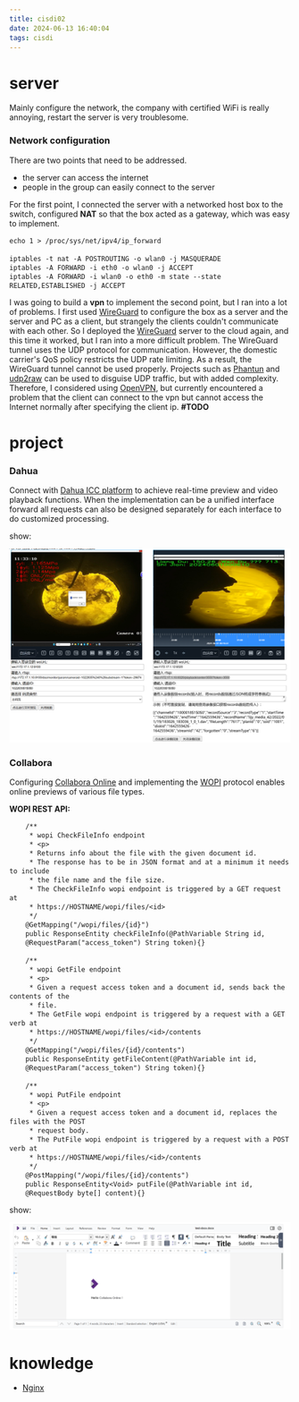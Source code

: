 ```yaml
---
title: cisdi02
date: 2024-06-13 16:40:04
tags: cisdi
---
```


# server
Mainly configure the network, the company with certified WiFi is really annoying, restart the server is very troublesome.

### Network configuration

There are two points that need to be addressed.

- the server can access the internet
- people in the group can easily connect to the server 

For the first point, I connected the server with a networked host box to the switch, configured **NAT** so that the box acted as a gateway, which was easy to implement.

```
echo 1 > /proc/sys/net/ipv4/ip_forward

iptables -t nat -A POSTROUTING -o wlan0 -j MASQUERADE
iptables -A FORWARD -i eth0 -o wlan0 -j ACCEPT
iptables -A FORWARD -i wlan0 -o eth0 -m state --state RELATED,ESTABLISHED -j ACCEPT
```

I was going to build a **vpn** to implement the second point, but I ran into a lot of problems. I first used [WireGuard](https://www.wireguard.com/) to configure the box as a server and the server and PC as a client, but strangely the clients couldn't communicate with each other. So I deployed the [WireGuard](https://www.wireguard.com/) server to the cloud again, and this time it worked, but I ran into a more difficult problem. The WireGuard tunnel uses the UDP protocol for communication. However, the domestic carrier's QoS policy restricts the UDP rate limiting. As a result, the WireGuard tunnel cannot be used properly. Projects such as [Phantun](https://github.com/dndx/phantun) and [udp2raw](https://github.com/wangyu-/udp2raw) can be used to disguise UDP traffic, but with added complexity. Therefore, I considered using [OpenVPN](https://openvpn.net/), but currently encountered a problem that the client can connect to the vpn but cannot access the Internet normally after specifying the client ip. **#TODO**

# project

### Dahua
Connect with [Dahua ICC platform](https://open-icc.dahuatech.com/#/home) to achieve real-time preview and video playback functions. When the implementation can be a unified interface forward all requests can also be designed separately for each interface to do customized processing.

show:

![dahua show](/img/cisdi02/dahua.png)

### Collabora
Configuring [Collabora Online](https://www.collaboraoffice.com/) and implementing the [WOPI](https://learn.microsoft.com/en-us/microsoft-365/cloud-storage-partner-program/rest/) protocol enables online previews of various file types.

**WOPI REST API:**
```
    /**
     * wopi CheckFileInfo endpoint
     * <p>
     * Returns info about the file with the given document id.
     * The response has to be in JSON format and at a minimum it needs to include
     * the file name and the file size.
     * The CheckFileInfo wopi endpoint is triggered by a GET request at
     * https://HOSTNAME/wopi/files/<id>
     */
    @GetMapping("/wopi/files/{id}")
    public ResponseEntity checkFileInfo(@PathVariable String id, 
    @RequestParam("access_token") String token){}

    /**
     * wopi GetFile endpoint
     * <p>
     * Given a request access token and a document id, sends back the contents of the 
     * file.
     * The GetFile wopi endpoint is triggered by a request with a GET verb at
     * https://HOSTNAME/wopi/files/<id>/contents
     */
    @GetMapping("/wopi/files/{id}/contents")
    public ResponseEntity getFileContent(@PathVariable int id, 
    @RequestParam("access_token") String token){}

    /**
     * wopi PutFile endpoint
     * <p>
     * Given a request access token and a document id, replaces the files with the POST
     * request body.
     * The PutFile wopi endpoint is triggered by a request with a POST verb at
     * https://HOSTNAME/wopi/files/<id>/contents
     */
    @PostMapping("/wopi/files/{id}/contents")
    public ResponseEntity<Void> putFile(@PathVariable int id, 
    @RequestBody byte[] content){}
```

show:

![dahua show](/img/cisdi02/collabora.png)

# knowledge

- [Nginx](https://nginx.org/en/)



